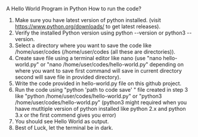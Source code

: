 A Hello World Program in Python
How to run the code?

1) Make sure you have latest version of python installed. (visit https://www.python.org/downloads/ to get latest releases).
2) Verify the installed Python version using python --version or python3 --version.
3) Select a directory where you want to save the code like /home/user/codes (/home/user/codes (all these are directories)).
4) Create save file using a terminal editor like nano (use "nano hello-world.py" or "nano /home/user/codes/hello-world.py" depending on where you want to save first command will save in current directory second will save file in provided directory).
5) Write the code provided in hello-world.py file on this github project.
6) Run the code using "python 'path to code save' " file created in step 3 like "python /home/user/codes/hello-world.py" or "python3 /home/user/codes/hello-world.py" (python3 might required when you haave mutltiple version of python installed like python 2.x and python 3.x or the first commend gives you error)
7) You should see Hello World as output.
8) Best of Luck, let the terminal be in dark.
